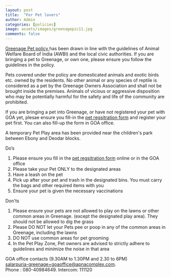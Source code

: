 ```yaml
---
layout: post
title:  "For Pet lovers"
author: Admin
categories: [policies]
image: assets/images/greenagepic11.jpg
comments: false
---
```


<a target="_blank" href="https://drive.google.com/file/d/1GKrEUiCd7ixQuTy2KaV7QanZX0AlYCp-/view?usp=sharing"> Greenage Pet policy </a> has been drawn in line with the guidelines of Animal Welfare Board of India (AWBI) and the local civic authorities. If you are bringing a pet to Greenage, or own one, please ensure you follow the guidelines in the policy. 

Pets covered under the policy are domesticated animals and exotic birds etc. owned by the residents. No other animal or any species of reptile is considered as a pet by the Greenage Owners Association and shall not be brought inside the premises. Animals of vicious or aggressive disposition who may be potentially harmful for the safety and life of the community are prohibited.

If you are bringing a pet into Greenage, or have not registered your pet with GOA yet, plesae ensure you fill-in the <a target="_blank" href="https://docs.google.com/forms/d/e/1FAIpQLScI9QIqE-JX76vv265dNs-tRm792zRfxaawKpNW1d_WysYRJA/viewform"> pet regsitration form</a> and register your pet first. You can also fill-up the form in GOA office. 

A temporary Pet Play area has been provided near the children's park between Ebony and Deodar blocks. 

Do’s
1. Please ensure you fill in the <a target="_blank" href="https://docs.google.com/forms/d/e/1FAIpQLScI9QIqE-JX76vv265dNs-tRm792zRfxaawKpNW1d_WysYRJA/viewform"> pet regsitration form</a> online or in the GOA office 
2. Please take your Pet ONLY to the designated areas 
3. Have a leash on the pet  
4. Pick up after your pet and trash in the designated bins. You must carry the bags and other required items with you 
5. Ensure your pet is given  the necessary vaccinations  

 
Don'ts
1. Please ensure your pets are not allowed to play on the lawns or other common areas in Greenage. (except the designated play area). They should not be allowed to dig the grass 
2. Please DO NOT let your Pets pee or poop in any of the common areas in Greenage, including the lawns 
3. DO NOT use common areas for pet grooming
4. In the Pet Play Zone, Pet owners are advised to strictly adhere to guidelines and minimize the noise in that area


GOA office contacts (9.30AM to 1.30PM and 2.30 to 6PM)    
salarpuria-greenage+goaoffice@apnacomplex.com.    
Phone : 080-40984649. Intercom: 111120    

